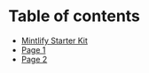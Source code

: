 # Table of contents

* [Mintlify Starter Kit](README.md)
* [Page 1](page-1.md)
* [Page 2](page-2.md)
